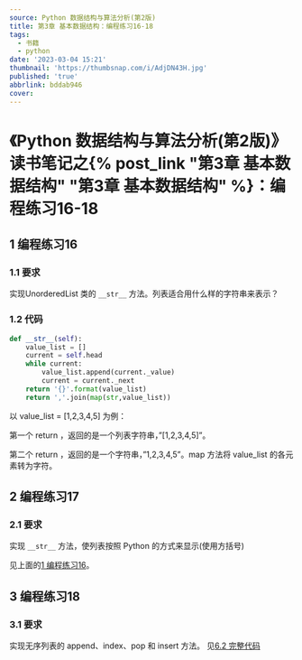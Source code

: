 ```yaml
---
source: Python 数据结构与算法分析(第2版)
title: 第3章 基本数据结构：编程练习16-18
tags:
  - 书籍
  - python
date: '2023-03-04 15:21'
thumbnail: 'https://thumbsnap.com/i/AdjDN43H.jpg'
published: 'true'
abbrlink: bddab946
cover:
---
```


# 《Python 数据结构与算法分析(第2版)》读书笔记之{% post_link "第3章 基本数据结构"  "第3章 基本数据结构" %}：编程练习16-18

## 1 编程练习16
### 1.1 要求
实现UnorderedList 类的 `__str__` 方法。列表适合用什么样的字符串来表示？
### 1.2 代码

```python
def __str__(self):
    value_list = []
    current = self.head
    while current:
        value_list.append(current._value)
        current = current._next
    return '{}'.format(value_list)
	return ','.join(map(str,value_list))
```

以 value_list = [1,2,3,4,5] 为例：

第一个 return ，返回的是一个列表字符串，”[1,2,3,4,5]”。

第二个 return ，返回的是一个字符串，”1,2,3,4,5”。map 方法将 value_list 的各元素转为字符。

## 2 编程练习17
### 2.1 要求
实现 `__str__` 方法，使列表按照 Python 的方式来显示(使用方括号)

见上面的<a href="{% post_path '第3章 基本数据结构：编程练习16-18' %}#1-编程练习16">1 编程练习16</a>。

## 3 编程练习18
### 3.1 要求
实现无序列表的 append、index、pop 和 insert 方法。
见<a href="{% post_path '第3章 基本数据结构' %}#6-2-完整代码">6.2 完整代码</a>

